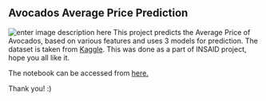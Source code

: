 ## Avocados Average Price Prediction
![enter image description here](https://github.com/RadhikaM200/Avocado-Prices-Prediction/blob/main/avocados2.png?raw=true)
This project predicts the Average Price of Avocados, based on various features and uses 3 models for prediction. The dataset is taken from [Kaggle](https://www.kaggle.com/neuromusic/avocado-prices). This was done as a part of INSAID project, hope you all like it.

The notebook can be accessed from [here.](https://github.com/RadhikaM200/Avocado-Prices-Prediction/blob/main/Predicting%20Avocados%20Prices%20Using%20Linear%20Regression.ipynb)
	 
Thank you! :)